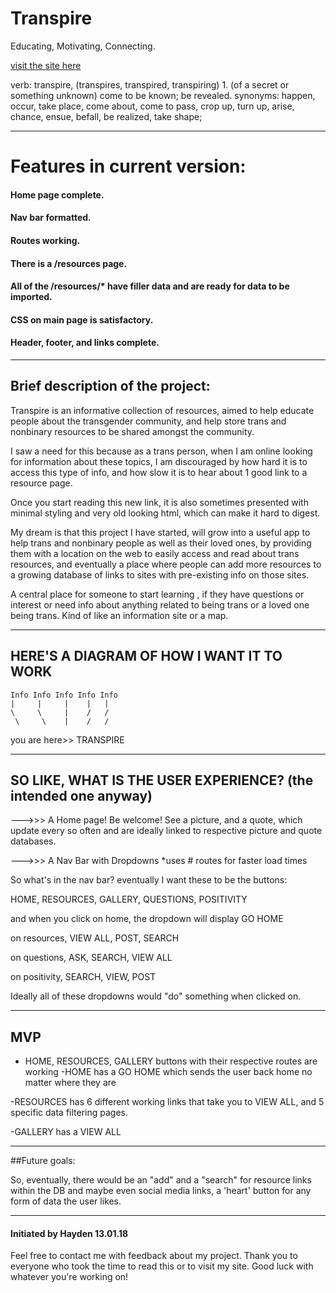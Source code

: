 # Transpire
Educating, Motivating, Connecting.

[visit the site here](http://trans-pire.herokuapp.com)


verb: transpire, (transpires, transpired, transpiring)
1.
(of a secret or something unknown) come to be known; be revealed.
synonyms:	happen, occur, take place, come about, come to pass, crop up, turn up, arise, chance, ensue, befall, be realized, take shape; 

______________________________________________________________________________________________________________________

# Features in current version:


#### Home page complete.
#### Nav bar formatted.
#### Routes working.
#### There is a /resources page.
#### All of the /resources/* have filler data and are ready for data to be imported.
#### CSS on main page is satisfactory.
#### Header, footer, and links complete.

______________________________________________________________________________________________________________________

## Brief description of the project:


Transpire is an informative collection of resources, aimed to help educate people about the transgender community, and help store trans and nonbinary resources to be shared amongst the community. 

I saw a need for this because as a trans person, when I am online looking for information about these topics, I am discouraged by how hard it is to access this type of info, and how slow it is to hear about 1 good link to a resource page.

 Once you start reading this new link, it is also sometimes presented with minimal styling and very old looking html, which can make it hard to digest. 

My dream is that this project I have started, will grow into a useful app to help trans and nonbinary people as well as their loved ones, by providing them with a location on the web to easily access and read about trans resources, and eventually a place where people can add more resources to a growing database of links to sites with pre-existing info on those sites.

A central place for someone to start learning , if they have questions or interest or need info about anything related to being trans or a loved one being trans. Kind of like an information site or a map.

______________________________________________________________________________________________________________________ 


## HERE'S A DIAGRAM OF HOW I WANT IT TO WORK

	Info Info Info Info Info
	|     |     |    |   |
	\     \     |    /   /
	 \     \    |    /   /
 you are here>> TRANSPIRE
 
 ______________________________________________________________________________________________________________________
 
 
 ## SO LIKE, WHAT IS THE USER EXPERIENCE? (the intended one anyway)
 
 --->>> A Home page! Be welcome! See a picture, and a quote, which update every so often and are ideally linked to respective picture and quote databases.
 
 --->>> A Nav Bar with Dropdowns
 *uses # routes for faster load times
 
 So what's in the nav bar? eventually I want these to be the buttons:
 
 HOME,
 RESOURCES,
 GALLERY,
 QUESTIONS,
 POSITIVITY
 
 and when you click on home,
 the dropdown will display
 GO HOME
 
 on resources,
 VIEW ALL,
 POST,
 SEARCH
 
 on questions,
 ASK,
 SEARCH,
 VIEW ALL
 
 on positivity,
 SEARCH,
 VIEW,
 POST
 
 Ideally all of these dropdowns would "do" something when clicked on. 
 
______________________________________________________________________________________________________________________


 ## MVP
  
 - HOME, RESOURCES, GALLERY buttons with their respective routes are working 
 -HOME has a GO HOME which sends the user back home no matter where they are
 
 -RESOURCES has 6 different working links that take you to VIEW ALL, and 5 specific data filtering pages.
 
 -GALLERY has a VIEW ALL 
 
 ______________________________________________________________________________________________________________________
 
##Future goals:
 
 So, eventually, there would be an "add" and a "search" for resource links within the DB and maybe even social media links, a 'heart' button for any form of data the user likes.
 
 ______________________________________________________________________________________________________________________
 
 

#### Initiated by Hayden 13.01.18

Feel free to contact me with feedback about my project. Thank you to everyone who took the time to read this or to visit my site. Good luck with whatever you're working on!
